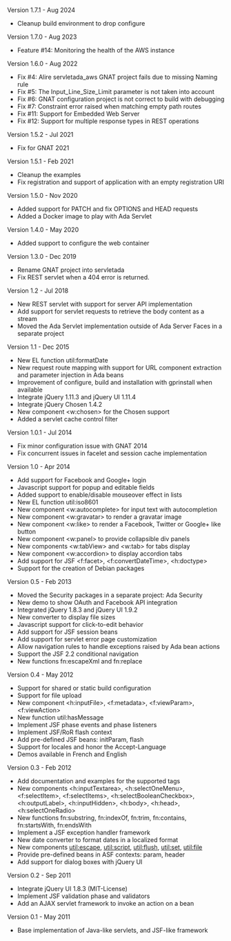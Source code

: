Version 1.7.1   - Aug 2024
  - Cleanup build environment to drop configure

Version 1.7.0   - Aug 2023
  - Feature #14: Monitoring the health of the AWS instance

Version 1.6.0   - Aug 2022
  - Fix #4: Alire servletada_aws GNAT project fails due to missing Naming rule
  - Fix #5: The Input_Line_Size_Limit parameter is not taken into account
  - Fix #6: GNAT configuration project is not correct to build with debugging
  - Fix #7: Constraint error raised when matching empty path routes
  - Fix #11: Support for Embedded Web Server
  - Fix #12: Support for multiple response types in REST operations

Version 1.5.2   - Jul 2021
  - Fix for GNAT 2021

Version 1.5.1   - Feb 2021
  - Cleanup the examples
  - Fix registration and support of application with an empty registration URI

Version 1.5.0   - Nov 2020
  - Added support for PATCH and fix OPTIONS and HEAD requests
  - Added a Docker image to play with Ada Servlet

Version 1.4.0   - May 2020
  - Added support to configure the web container

Version 1.3.0   - Dec 2019
  - Rename GNAT project into servletada
  - Fix REST servlet when a 404 error is returned.

Version 1.2     - Jul 2018
  - New REST servlet with support for server API implementation
  - Add support for servlet requests to retrieve the body content as a stream
  - Moved the Ada Servlet implementation outside of Ada Server Faces in a separate project

Version 1.1     - Dec 2015
  - New EL function util:formatDate
  - New request route mapping with support for URL component extraction and parameter
    injection in Ada beans
  - Improvement of configure, build and installation with gprinstall when available
  - Integrate jQuery 1.11.3 and jQuery UI 1.11.4
  - Integrate jQuery Chosen 1.4.2
  - New component <w:chosen> for the Chosen support
  - Added a servlet cache control filter

Version 1.0.1   - Jul 2014
  - Fix minor configuration issue with GNAT 2014
  - Fix concurrent issues in facelet and session cache implementation

Version 1.0     - Apr 2014
  - Add support for Facebook and Google+ login
  - Javascript support for popup and editable fields
  - Added support to enable/disable mouseover effect in lists
  - New EL function util:iso8601
  - New component <w:autocomplete> for input text with autocompletion
  - New component <w:gravatar> to render a gravatar image
  - New component <w:like> to render a Facebook, Twitter or Google+ like button
  - New component <w:panel> to provide collapsible div panels
  - New components <w:tabView> and <w:tab> for tabs display
  - New component <w:accordion> to display accordion tabs
  - Add support for JSF <f:facet>, <f:convertDateTime>, <h:doctype>
  - Support for the creation of Debian packages

Version 0.5     - Feb 2013
  - Moved the Security packages in a separate project: Ada Security
  - New demo to show OAuth and Facebook API integration
  - Integrated jQuery 1.8.3 and jQuery UI 1.9.2
  - New converter to display file sizes
  - Javascript support for click-to-edit behavior
  - Add support for JSF session beans
  - Add support for servlet error page customization
  - Allow navigation rules to handle exceptions raised by Ada bean actions
  - Support the JSF 2.2 conditional navigation
  - New functions fn:escapeXml and fn:replace

Version 0.4     - May 2012
  - Support for shared or static build configuration
  - Support for file upload
  - New component <h:inputFile>, <f:metadata>, <f:viewParam>, <f:viewAction>
  - New function util:hasMessage
  - Implement JSF phase events and phase listeners
  - Implement JSF/RoR flash context
  - Add pre-defined JSF beans: initParam, flash
  - Support for locales and honor the Accept-Language
  - Demos available in French and English

Version 0.3     - Feb 2012
  - Add documentation and examples for the supported tags
  - New components <h:inputTextarea>, <h:selectOneMenu>,
    <f:selectItem>, <f:selectItems>, <h:selectBooleanCheckbox>, <h:outputLabel>,
    <h:inputHidden>, <h:body>, <h:head>, <h:selectOneRadio>
  - New functions fn:substring, fn:indexOf, fn:trim, fn:contains,
    fn:startsWith, fn:endsWith
  - Implement a JSF exception handler framework
  - New date converter to format dates in a localized format
  - New components <util:escape>, <util:script>, <util:flush>,
    <util:set>, <util:file>
  - Provide pre-defined beans in ASF contexts: param, header
  - Add support for dialog boxes with jQuery UI

Version 0.2     - Sep 2011
  - Integrate jQuery UI 1.8.3 (MIT-License)
  - Implement JSF validation phase and validators
  - Add an AJAX servlet framework to invoke an action on a bean

Version 0.1     - May 2011
  - Base implementation of Java-like servlets, and JSF-like framework
